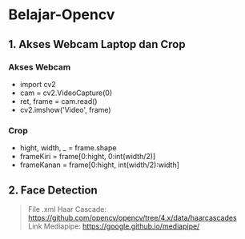 # Belajar-Opencv

## 1. Akses Webcam Laptop dan Crop
### Akses Webcam
- import cv2 
- cam = cv2.VideoCapture(0)
- ret, frame = cam.read()
- cv2.imshow('Video', frame)

### Crop
- hight, width, _ = frame.shape
- frameKiri = frame[0:hight, 0:int(width/2)]
- frameKanan = frame[0:hight, int(width/2):width]

## 2. Face Detection
> File .xml Haar Cascade: https://github.com/opencv/opencv/tree/4.x/data/haarcascades <br />
> Link Mediapipe: https://google.github.io/mediapipe/
